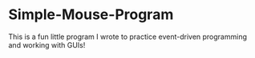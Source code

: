 # Simple-Mouse-Program

This is a fun little program I wrote to practice event-driven programming and working with GUIs!
